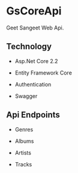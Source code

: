 # GsCoreApi
Geet Sangeet Web Api.

## Technology
- Asp.Net Core 2.2

- Entity Framework Core

- Authentication

- Swagger

## Api Endpoints
- Genres

- Albums

- Artists

- Tracks


